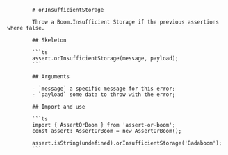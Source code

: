             # orInsufficientStorage

            Throw a Boom.Insufficient Storage if the previous assertions where false.

            ## Skeleton

            ```ts
            assert.orInsufficientStorage(message, payload);
            ```

            ## Arguments

            - `message` a specific message for this error;
            - `payload` some data to throw with the error;

            ## Import and use

            ```ts
            import { AssertOrBoom } from 'assert-or-boom';
            const assert: AssertOrBoom = new AssertOrBoom();

            assert.isString(undefined).orInsufficientStorage('Badaboom');
            ```
